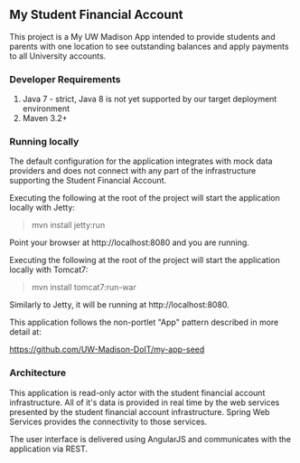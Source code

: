 ## My Student Financial Account

This project is a My UW Madison App intended to provide students and parents with one location to see outstanding balances and apply payments to all University accounts.

### Developer Requirements

1. Java 7 - strict, Java 8 is not yet supported by our target deployment environment
2. Maven 3.2+

### Running locally

The default configuration for the application integrates with mock data providers and does not connect
with any part of the infrastructure supporting the Student Financial Account.

Executing the following at the root of the project will start the application locally with Jetty:

> mvn install jetty:run

Point your browser at http://localhost:8080 and you are running.

Executing the following at the root of the project will start the application locally with Tomcat7:

> mvn install tomcat7:run-war

Similarly to Jetty, it will be running at http://localhost:8080. 

This application follows the non-portlet "App" pattern described in more detail at:

  https://github.com/UW-Madison-DoIT/my-app-seed

### Architecture 

This application is read-only actor with the student financial account infrastructure. All of it's data
is provided in real time by the web services presented by the student financial account infrastructure.
Spring Web Services provides the connectivity to those services.

The user interface is delivered using AngularJS and communicates with the application via REST.

